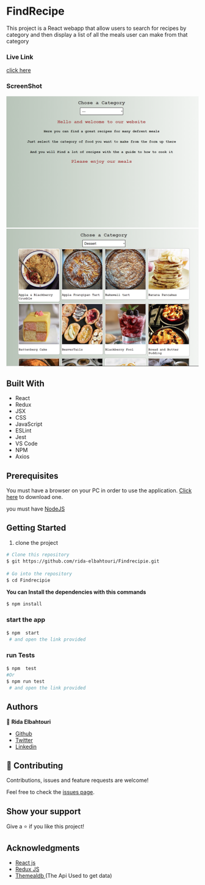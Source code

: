 # FindRecipe

This project is a React webapp that allow users to search for recipes by category and then display a list of all the meals user can make from that category

### Live Link

[click here]()

### ScreenShot

![screenshot](./src/assets/Images/Capture.PNG)
![screenshot](./src/assets/Images/Capture2.PNG)

## Built With

- React
- Redux
- JSX
- CSS
- JavaScript
- ESLint
- Jest
- VS Code
- NPM
- Axios

## Prerequisites

You must have a browser on your PC in order to use the application. [Click here](https://www.mozilla.org/en-US/firefox/new/) to download one.

you must have [NodeJS](https://nodejs.org/en/)

## Getting Started

1. clone the project

```bash
# Clone this repository
$ git https://github.com/rida-elbahtouri/Findrecipie.git

# Go into the repository
$ cd Findrecipie


```

**You can Install the dependencies with this commands**

```bash
$ npm install

```

### start the app

```bash
$ npm  start
 # and open the link provided
```

### run Tests

```bash
$ npm  test
#Or
$ npm run test
 # and open the link provided
```

## Authors

👤 **Rida Elbahtouri**

- [Github](https://github.com/rida-elbahtouri)
- [Twitter](https://twitter.com/RElbahtouri)
- [Linkedin](https://www.linkedin.com/in/rida-elbahtouri/)

## 🤝 Contributing

Contributions, issues and feature requests are welcome!

Feel free to check the <a href="https://github.com/rida-elbahtouri/Findrecipie/issues" target="_blank">issues page</a>.

## Show your support

Give a ⭐️ if you like this project!

## Acknowledgments

- <a href="https://reactjs.org/" target="_blank">React js</a>
- <a href="https://redux.js.org" target="_blank">Redux JS</a>
- <a href="https://www.themealdb.com/api.php" target="_blank">Themealdb </a>(The Api Used to get data)
